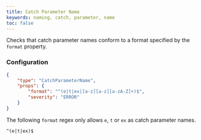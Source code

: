 ```yaml
---
title: Catch Parameter Name
keywords: naming, catch, parameter, name
toc: false
---
```


Checks that catch parameter names conform to a format specified by the `format` property.

### Configuration

```json
{
    "type": "CatchParameterName",
    "props": {
        "format": "^(e|t|ex|[a-z][a-z][a-zA-Z]+)$",
        "severity": "ERROR"
    }
}
```

The following `format` regex only allows `e`, `t` or `ex` as catch parameter names.

```
^(e|t|ex)$
```